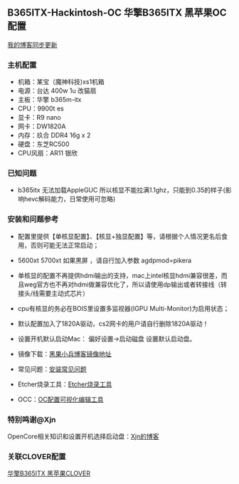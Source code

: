 ## B365ITX-Hackintosh-OC 华擎B365ITX 黑苹果OC 配置

[我的博客同步更新](https://www.chenweikang.top/?p=846 "左手代码右手诗")

### 主机配置
- 机箱：某宝（魔神科技)xs1机箱
- 电源：台达 400w 1u 改猫扇 
- 主板：华擎 b365m-itx
- CPU：9900t es
- 显卡：R9 nano
- 网卡：DW1820A
- 内存：玖合 DDR4 16g x 2
- 硬盘：东芝RC500 
- CPU风扇：AR11 银欣 

### 已知问题
- b365itx 无法加载AppleGUC 所以核显不能拉满1.1ghz，只能到0.35的样子(影响hevc解码能力，日常使用可忽略)

### 安装和问题参考

- 配置里提供【单核显配置】、【核显+独显配置】等，请根据个人情况更名后食用，否则可能无法正常启动；

- 5600xt 5700xt 如果黑屏 ，请自行加入参数 agdpmod=pikera 

- 单核显的配置不再提供hdmi输出的支持，mac上intel核显hdmi兼容很差，而且weg官方也不再对hdmi做兼容优化了，所以请使用dp输出或者转接线（转接头/线需要主动式芯片）

- cpu有核显的务必在BOIS里设置多监视器(IGPU Multi-Monitor)为启用状态；

- 默认配置加入了1820A驱动，cs2网卡的用户请自行删除1820A驱动！

- 设置开机默认启动Mac： 偏好设置->启动磁盘 设置默认启动盘。

- 镜像下载：[黑果小兵博客镜像地址](https://blog.daliansky.net/macOS-Catalina-10.15.1-19B88-Release-version-with-Clover-5098-original-image-Double-EFI-Version.html "黑果小兵10.15.1镜像")

- 常见问题：[安装常见问题](https://blog.daliansky.net/Common-problems-and-solutions-in-macOS-Catalina-10.15-installation.html "安装常见问题")

- Etcher烧录工具：[Etcher烧录工具](https://www.balena.io/etcher/ "Etcher烧录工具")

- OCC：[OC配置可视化编辑工具](https://mackie100projects.altervista.org/download-opencore-configurator/ "OCC")

### 特别鸣谢@Xjn
OpenCore相关知识和设置开机选择启动盘：[Xjn的博客](https://blog.xjn819.com/?p=543 "Xjn的博客")

### 关联CLOVER配置
[华擎B365ITX 黑苹果CLOVER](https://github.com/Good0007/B365ITX-Hackintosh-CLOVER "华擎B365ITX - CLOVER")

